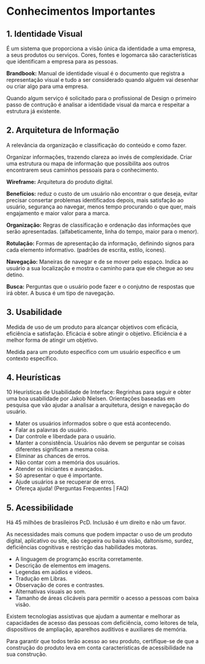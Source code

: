 # Conhecimentos Importantes

## 1. Identidade Visual

É um sistema que proporciona a visão única da identidade a uma empresa, a seus produtos ou serviços. Cores, fontes e logomarca são características que identificam a empresa para as pessoas.

**Brandbook:** Manual de identidade visual é o documento que registra a representação visual e tudo a ser considerado quando alguém vai desenhar ou criar algo para uma empresa.

Quando algum serviço é solicitado para o profissional de Design o primeiro passo de contrução é analisar a identidade visual da marca e respeitar a estrutura já existente.

## 2. Arquitetura de Informação

A relevância da organização e classificação do conteúdo e como fazer.

Organizar informações, trazendo clareza ao invés de complexidade. Criar uma estrutura ou mapa de informação que possibilita aos outros encontrarem seus caminhos pessoais para o conhecimento.

**Wireframe:** Arquitetura do produto digital.

**Benefícios:** reduz o custo de um usuário não encontrar o que deseja, evitar precisar consertar problemas identificados depois, mais satisfação ao usuário, segurança ao navegar, menos tempo procurando o que quer, mais engajamento e maior valor para a marca.

**Organização:** Regras de classificação e ordenação das informações que serão apresentadas. (alfabeticamente, linha do tempo, maior para o menor).

**Rotulação:** Formas de apresentação da informação, definindo signos para cada elemento informativo. (padrões de escrita, estilo, ícones).

**Navegação:** Maneiras de navegar e de se mover pelo espaço. Indica ao usuário a sua localização e mostra o caminho para que ele chegue ao seu detino.

**Busca:** Perguntas que o usuário pode fazer e o conjutno de respostas que irá obter. A busca é um tipo de navegação.

## 3. Usabilidade

Medida de uso de um produto para alcançar objetivos com eficácia, eficiência e satisfação. Eficácia é sobre atingir o objetivo. Eficiência é a melhor forma de atingir um objetivo.

Medida para um produto específico com um usuário específico e um contexto específico.

## 4. Heurísticas

10 Heurísticas de Usabilidade de Interface: Regrinhas para seguir e obter uma boa usabilidade por Jakob Nielsen. Orientações baseadas em pesquisa que vão ajudar a analisar a arquitetura, design e navegação do usuário.

- Mater os usuários informados sobre o que está acontecendo.
- Falar as palavras do usuário.
- Dar controle e liberdade para o usuário.
- Manter a consistência. Usuários não devem se perguntar se coisas diferentes significam a mesma coisa.
- Eliminar as chances de erros.
- Não contar com a memória dos usuários.
- Atender os iniciantes e avançados.
- Só apresentar o que é importante.
- Ajude usuários a se recuperar de erros.
- Ofereça ajuda! (Perguntas Frequentes | FAQ)

## 5. Acessibilidade

Há 45 milhões de brasileiros PcD. Inclusão é um direito e não um favor.

As necessidades mais comuns que podem impactar o uso de um produto digital, aplicativo ou site, são cegueira ou baixa visão, daltonismo, surdez, deficiências cognitivas e restrição das habilidades motoras.

- A linguagem de programção escrita corretamente.
- Descrição de elementos em imagens.
- Legendas em aúdios e vídeos.
- Tradução em Libras.
- Observação de cores e contrastes.
- Alternativas visuais ao som.
- Tamanho de áreas clicáveis para permitir o acesso a pessoas com baixa visão.

Existem tecnologias assistivas que ajudam a aumentar e melhorar as capacidades de acesso das pessoas com deficiência, como leitores de tela, dispositivos de ampliação, aparelhos auditivos e auxiliares de memória.

Para garantir que todos terão acesso ao seu produto, certifique-se de que a construção do produto leva em conta características de acessibilidade na sua construção.
